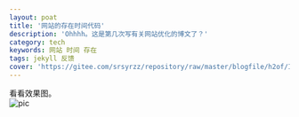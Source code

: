 ```yaml
---
layout: poat
title: '网站的存在时间代码'
description: 'Ohhhh。这是第几次写有关网站优化的博文了？'
category: tech
keywords: 网站 时间 存在
tags: jekyll 反馈
cover: 'https://gitee.com/srsyrzz/repository/raw/master/blogfile/h2of/IMG_20180628_213338.png'
---
```


看看效果图。  
![pic](https://gitee.com/srsyrzz/repository/raw/master/blogfile/h2of/IMG_20180628_213338.png)
